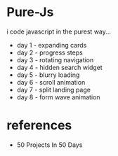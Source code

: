 # Pure-Js
i code javascript in the purest way...

- day 1 - expanding cards
- day 2 - progress steps
- day 3 - rotating navigation
- day 4 - hidden search widget
- day 5 - blurry loading
- day 6 - scroll animation
- day 7 - split landing page
- day 8 - form wave animation

# references
- 50 Projects In 50 Days
